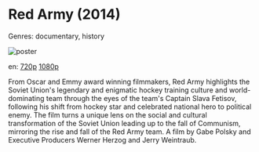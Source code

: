 # Red Army (2014)

Genres: documentary, history

![poster](http://image.tmdb.org/t/p/w500/anI2SmhSQM7f2RXP98NkPv8b4js.jpg)

en:
  [720p](magnet:?xt=urn:btih:151d7096a2af91abc890c246c645ed3ee9ce0826&dn=Red+Army+%282014%29+720p+BrRip+x264+-+YIFY&tr=udp%3A%2F%2Ftracker.openbittorrent.com%3A80%2Fannounce&tr=udp%3A%2F%2Fglotorrents.pw%3A6969%2Fannounce&tr=udp%3A%2F%2Ftracker.openbittorrent.com%3A80%2Fannounce&tr=udp%3A%2F%2Ftracker.opentrackr.org%3A1337%2Fannounce&tr=udp%3A%2F%2Fzer0day.to%3A1337%2Fannounce&tr=udp%3A%2F%2Ftracker.coppersurfer.tk%3A6969%2Fannounce)
  [1080p](magnet:?xt=urn:btih:af0a1790048fb2b05a0c4d53f163599f71a38a23&dn=Red+Army+%282014%29+1080p+BrRip+x264+-+YIFY&tr=udp%3A%2F%2Ftracker.openbittorrent.com%3A80%2Fannounce&tr=udp%3A%2F%2Fglotorrents.pw%3A6969%2Fannounce&tr=udp%3A%2F%2Ftracker.openbittorrent.com%3A80%2Fannounce&tr=udp%3A%2F%2Ftracker.opentrackr.org%3A1337%2Fannounce&tr=udp%3A%2F%2Fzer0day.to%3A1337%2Fannounce&tr=udp%3A%2F%2Ftracker.coppersurfer.tk%3A6969%2Fannounce)
  


From Oscar and Emmy award winning filmmakers, Red Army highlights the Soviet Union's legendary and enigmatic hockey training culture and world-dominating team through the eyes of the team's Captain Slava Fetisov, following his shift from hockey star and celebrated national hero to political enemy. The film turns a unique lens on the social and cultural transformation of the Soviet Union leading up to the fall of Communism, mirroring the rise and fall of the Red Army team.  A film by Gabe Polsky and Executive Producers Werner Herzog and Jerry Weintraub.